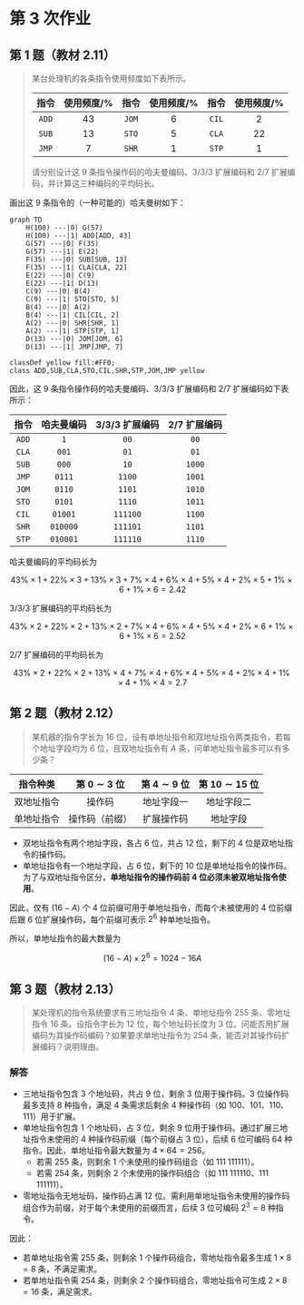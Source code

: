 # 第 3 次作业

## 第 1 题（教材 2.11）

> 某台处理机的各条指令使用频度如下表所示。
> 
> | 指令 | 使用频度/% | 指令 | 使用频度/% | 指令 | 使用频度/% |
> | :-: | :--------:| :-: | :--------:| :-: | :--------:|
> | `ADD` | $43$ | `JOM` | $6$ | `CIL` | $2$ |
> | `SUB` | $13$ | `STO` | $5$ | `CLA` | $22$ |
> | `JMP` | $7$ | `SHR` | $1$ | `STP` | $1$ |
> 
> 请分别设计这 $9$ 条指令操作码的哈夫曼编码、3/3/3 扩展编码和 2/7 扩展编码，并计算这三种编码的平均码长。

画出这 $9$ 条指令的（一种可能的）哈夫曼树如下：

```mermaid
graph TD
    H(100) ---|0| G(57)
    H(100) ---|1| ADD[ADD, 43]
    G(57) ---|0| F(35)
    G(57) ---|1| E(22)
    F(35) ---|0| SUB[SUB, 13]
    F(35) ---|1| CLA[CLA, 22]
    E(22) ---|0| C(9)
    E(22) ---|1| D(13)
    C(9) ---|0| B(4)
    C(9) ---|1| STO[STO, 5]
    B(4) ---|0| A(2)
    B(4) ---|1| CIL[CIL, 2]
    A(2) ---|0| SHR[SHR, 1]
    A(2) ---|1| STP[STP, 1]
    D(13) ---|0| JOM[JOM, 6]
    D(13) ---|1| JMP[JMP, 7]

classDef yellow fill:#FF0;
class ADD,SUB,CLA,STO,CIL,SHR,STP,JOM,JMP yellow
```

因此，这 $9$ 条指令操作码的哈夫曼编码、3/3/3 扩展编码和 2/7 扩展编码如下表所示：

| 指令 | 哈夫曼编码 | 3/3/3 扩展编码 | 2/7 扩展编码 |
| :-: | :--------:| :--------:| :--------:|
| `ADD` | `1` | `00` | `00` |
| `CLA` | `001` | `01` | `01` |
| `SUB` | `000` | `10` | `1000` |
| `JMP` | `0111` | `1100` | `1001` |
| `JOM` | `0110` | `1101` | `1010` |
| `STO` | `0101` | `1110` | `1011` |
| `CIL` | `01001` | `111100` | `1100` |
| `SHR` | `010000` | `111101` | `1101` |
| `STP` | `010001` | `111110` | `1110` |

哈夫曼编码的平均码长为

$$
43\% \times 1 + 22\% \times 3 + 13\% \times 3 + 7\% \times 4 + 6\% \times 4 + 5\% \times 4 + 2\% \times 5 + 1\% \times 6 + 1\% \times 6 = 2.42
$$

3/3/3 扩展编码的平均码长为

$$
43\% \times 2 + 22\% \times 2 + 13\% \times 2 + 7\% \times 4 + 6\% \times 4 + 5\% \times 4 + 2\% \times 6 + 1\% \times 6 + 1\% \times 6 = 2.52
$$

2/7 扩展编码的平均码长为

$$
43\% \times 2 + 22\% \times 2 + 13\% \times 4 + 7\% \times 4 + 6\% \times 4 + 5\% \times 4 + 2\% \times 4 + 1\% \times 4 + 1\% \times 4 = 2.7
$$

## 第 2 题（教材 2.12）

> 某机器的指令字长为 $16$ 位，设有单地址指令和双地址指令两类指令，若每个地址字段均为 $6$ 位，且双地址指令有 $A$ 条，问单地址指令最多可以有多少条？

| 指令种类 | 第 $0\sim 3$ 位 | 第 $4\sim 9$ 位 | 第 $10\sim 15$ 位 |
| :-: | :-: | :-: | :-: |
| 双地址指令 | 操作码 | 地址字段一 | 地址字段二 |
| 单地址指令 | 操作码（前缀） | 扩展操作码 | 地址字段 |

- 双地址指令有两个地址字段，各占 $6$ 位，共占 $12$ 位，剩下的 $4$ 位是双地址指令的操作码。
- 单地址指令有一个地址字段，占 $6$ 位，剩下的 $10$ 位是单地址指令的操作码。为了与双地址指令区分，**单地址指令的操作码前 $4$ 位必须未被双地址指令使用**。

因此，仅有 $(16 - A)$ 个 $4$ 位前缀可用于单地址指令，而每个未被使用的 $4$ 位前缀后跟 $6$ 位扩展操作码，每个前缀可表示 $2^6$ 种单地址指令。

所以，单地址指令的最大数量为

$$
(16 - A) \times 2^6 = 1024 - 16A
$$

## 第 3 题（教材 2.13）

> 某处理机的指令系统要求有三地址指令 $4$ 条、单地址指令 $255$ 条、零地址指令 $16$ 条。设指令字长为 $12$ 位，每个地址码长度为 $3$ 位。问能否用扩展编码为其操作码编码？如果要求单地址指令为 $254$ 条，能否对其操作码扩展编码？说明理由。

### 解答

- 三地址指令包含 $3$ 个地址码，共占 $9$ 位，剩余 $3$ 位用于操作码。$3$ 位操作码最多支持 $8$ 种指令，满足 $4$ 条需求后剩余 $4$ 种操作码（如 $100$、$101$、$110$、$111$）用于扩展。
- 单地址指令包含 $1$ 个地址码，占 $3$ 位，剩余 $9$ 位用于操作码。通过扩展三地址指令未使用的 $4$ 种操作码前缀（每个前缀占 $3$ 位），后续 $6$ 位可编码 $64$ 种指令。因此，单地址指令最大数量为 $4 \times 64 = 256$。
  - 若需 $255$ 条，则剩余 $1$ 个未使用的操作码组合（如 $111\;111111$）。
  - 若需 $254$ 条，则剩余 $2$ 个未使用的操作码组合（如 $111\;111110$、$111\;111111$）。
- 零地址指令无地址码，操作码占满 $12$ 位。需利用单地址指令未使用的操作码组合作为前缀，对于每个未使用的前缀而言，后续 $3$ 位可编码 $2^3 = 8$ 种指令。

因此：

- 若单地址指令需 $255$ 条，则剩余 $1$ 个操作码组合，零地址指令最多生成 $1 \times 8 = 8$ 条，不满足需求。
- 若单地址指令需 $254$ 条，则剩余 $2$ 个操作码组合，零地址指令可生成 $2 \times 8 = 16$ 条，满足需求。
